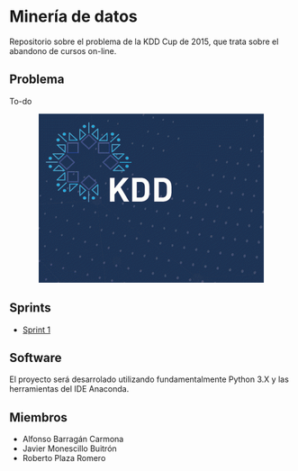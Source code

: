 # Minería de datos
Repositorio sobre el problema de la KDD Cup de 2015, que trata sobre el abandono de cursos on-line.

## Problema
To-do

<p align="center">
  <img width="400" height="300" src="https://github.com/javirmones/DataMiningLAB/blob/master/resources/img/blue_450.gif">
</p>

## Sprints
* [Sprint 1](https://github.com/javirmones/DataMiningLAB/tree/master/sprint1)

## Software
El proyecto será desarrolado utilizando fundamentalmente Python 3.X y las herramientas del IDE Anaconda.

## Miembros
* Alfonso Barragán Carmona
* Javier Monescillo Buitrón
* Roberto Plaza Romero
